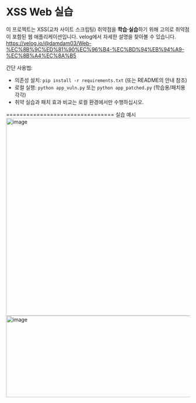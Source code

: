 XSS Web 실습
=================================

이 프로젝트는 XSS(교차 사이트 스크립팅) 취약점을 **학습·실습**하기 위해 고의로 취약점이 포함된 웹 애플리케이션입니다. velog에서 자세한 설명을 찾아볼 수 있습니다. https://velog.io/@damdam03/Web-%EC%8B%9C%ED%81%90%EC%96%B4-%EC%BD%94%EB%94%A9-%EC%8B%A4%EC%8A%B5

간단 사용법:
- 의존성 설치: `pip install -r requirements.txt` (또는 README의 안내 참조)
- 로컬 실행: `python app_vuln.py` 또는 `python app_patched.py` (학습용/패치용 각각)
- 취약 실습과 패치 효과 비교는 로컬 환경에서만 수행하십시오.


================================
실습 예시
<img width="999" height="541" alt="image" src="https://github.com/user-attachments/assets/df164250-2e42-40e3-9721-dd177c75f5d2" />
<img width="766" height="223" alt="image" src="https://github.com/user-attachments/assets/7e7e4381-b90b-4a61-a40e-4a9b84ee0858" />
